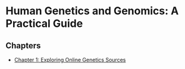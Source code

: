 # Human Genetics and Genomics: A Practical Guide

## Chapters
- [Chapter 1: Exploring Online Genetics Sources](./ch1/)
